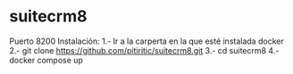 # suitecrm8
Puerto 8200
Instalación:
1.- Ir a la carperta en la que esté instalada docker
2.- git clone https://github.com/pitiritic/suitecrm8.git
3.- cd suitecrm8
4.- docker compose up
